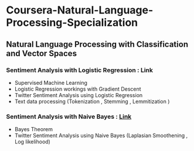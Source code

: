 # Coursera-Natural-Language-Processing-Specialization

## Natural Language Processing with Classification and Vector Spaces

### Sentiment Analysis with Logistic Regression : Link
- Supervised Machine Learning 
- Logistic Regression workings with Gradient Descent 
- Twitter Sentiment Analysis using Logistic Regression 
- Text data processing (Tokenization , Stemming , Lemmitization ) 

### Sentiment Analysis with Naive Bayes : [Link]([https://pages.github.com/](https://github.com/Shreyav29/Coursera-Natural-Language-Processing-Specialization/tree/main/C1%20Natural%20Language%20Processing%20with%20Classification%20and%20Vector%20Spaces/Week2))

- Bayes Theorem 
- Twitter Sentiment Analysis using Naive Bayes (Laplasian Smoothening , Log likelihood) 
